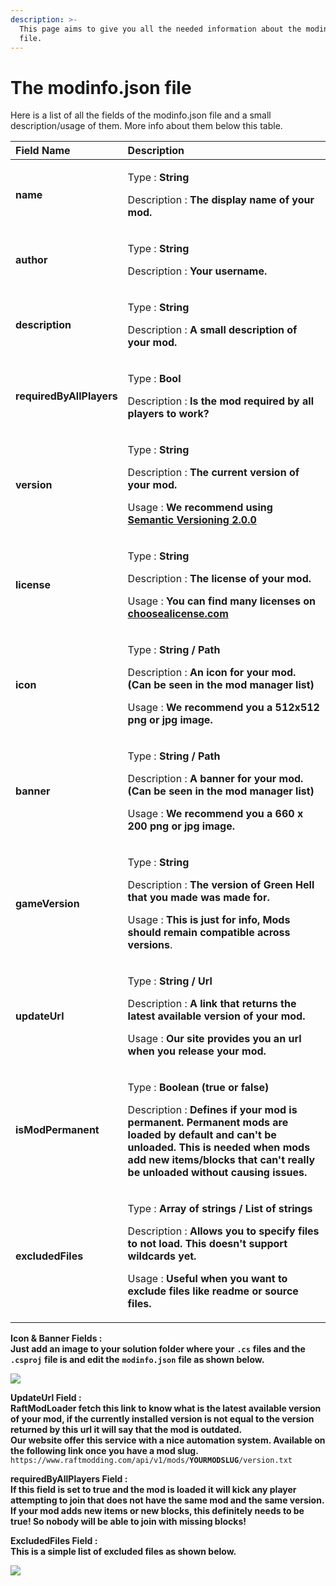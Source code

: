 ```yaml
---
description: >-
  This page aims to give you all the needed information about the modinfo.json
  file.
---
```


# The modinfo.json file

Here is a list of all the fields of the modinfo.json file and a small description/usage of them. More info about them below this table.

<table>
  <thead>
    <tr>
      <th style="text-align:left">Field Name</th>
      <th style="text-align:left">Description</th>
    </tr>
  </thead>
  <tbody>
    <tr>
      <td style="text-align:left"><b>name</b>
      </td>
      <td style="text-align:left">
        <p>Type : <b>String</b>
        </p>
        <p>Description : <b>The display name of your mod.</b>
        </p>
      </td>
    </tr>
    <tr>
      <td style="text-align:left"><b>author</b>
      </td>
      <td style="text-align:left">
        <p>Type : <b>String</b>
        </p>
        <p>Description : <b>Your username.</b>
        </p>
      </td>
    </tr>
    <tr>
      <td style="text-align:left"><b>description</b>
      </td>
      <td style="text-align:left">
        <p>Type : <b>String</b>
        </p>
        <p>Description : <b>A small description of your mod.</b>
        </p>
      </td>
    </tr>
    <tr>
      <td style="text-align:left"><b>requiredByAllPlayers</b>
      </td>
      <td style="text-align:left">
        <p>Type : <b>Bool</b>
        </p>
        <p>Description : <b>Is the mod required by all players to work?</b>
        </p>
      </td>
    </tr>
    <tr>
      <td style="text-align:left"><b>version</b>
      </td>
      <td style="text-align:left">
        <p>Type : <b>String</b>
        </p>
        <p>Description : <b>The current version of your mod.</b>
        </p>
        <p>Usage : <b>We recommend using</b>  <a href="https://semver.org/"><b>Semantic Versioning 2.0.0</b></a><b>&#x200B;</b>
        </p>
      </td>
    </tr>
    <tr>
      <td style="text-align:left"><b>license</b>
      </td>
      <td style="text-align:left">
        <p>Type : <b>String</b>
        </p>
        <p>Description : <b>The license of your mod.</b>
        </p>
        <p>Usage : <b>You can find many licenses on</b>  <a href="https://choosealicense.com/"><b>choosealicense.com</b></a><b>&#x200B;</b>
        </p>
      </td>
    </tr>
    <tr>
      <td style="text-align:left"><b>icon</b>
      </td>
      <td style="text-align:left">
        <p>Type : <b>String / Path</b>
        </p>
        <p>Description : <b>An icon for your mod. (Can be seen in the mod manager list)</b>
        </p>
        <p>Usage : <b>We recommend you a 512x512 png or jpg image.</b>
        </p>
      </td>
    </tr>
    <tr>
      <td style="text-align:left"><b>banner</b>
      </td>
      <td style="text-align:left">
        <p>Type : <b>String / Path</b>
        </p>
        <p>Description : <b>A banner for your mod. (Can be seen in the mod manager list)</b>
        </p>
        <p>Usage : <b>We recommend you a 660 x 200 png or jpg image.</b>
        </p>
      </td>
    </tr>
    <tr>
      <td style="text-align:left"><b>gameVersion</b>
      </td>
      <td style="text-align:left">
        <p>Type : <b>String</b>
        </p>
        <p>Description : <b>The version of Green Hell that you made was made for.</b>
        </p>
        <p>Usage : <b>This is just for info, Mods should remain compatible across versions</b>.</p>
      </td>
    </tr>
    <tr>
      <td style="text-align:left"><b>updateUrl</b>
      </td>
      <td style="text-align:left">
        <p>Type : <b>String / Url</b>
        </p>
        <p>Description : <b>A link that returns the latest available version of your mod.</b>
        </p>
        <p>Usage : <b>Our site provides you an url when you release your mod.</b>
        </p>
      </td>
    </tr>
    <tr>
      <td style="text-align:left"><b>isModPermanent</b>
      </td>
      <td style="text-align:left">
        <p>Type : <b>Boolean (true or false)</b>
        </p>
        <p>Description : <b>Defines if your mod is permanent. Permanent mods are loaded by default and can&apos;t be unloaded. This is needed when mods add new items/blocks that can&apos;t really be unloaded without causing issues.</b>
        </p>
      </td>
    </tr>
    <tr>
      <td style="text-align:left"><b>excludedFiles</b>
      </td>
      <td style="text-align:left">
        <p>Type : <b>Array of strings / List of strings</b>
        </p>
        <p>Description : <b>Allows you to specify files to not load. This doesn&apos;t support wildcards yet.</b>
        </p>
        <p>Usage : <b>Useful when you want to exclude files like readme or source files.</b>
        </p>
      </td>
    </tr>
  </tbody>
</table>

 **Icon & Banner Fields :**   
**Just add an image to your solution folder where your** **`.cs`** **files and the** **`.csproj`** **file is and edit the** **`modinfo.json`** **file as shown below.**

![](https://gblobscdn.gitbook.com/assets%2F-M5KKfkIqMO_EFPortVm%2F-M5eDSsjwiUWaLaLvoJ2%2F-M5eLQxSe2MfTv4wdoCA%2Fimage.png?alt=media&token=1dde7eaa-2c04-457f-8dba-f6bb9104b52d)

**UpdateUrl Field :   
RaftModLoader fetch this link to know what is the latest available version of your mod, if the currently installed version is not equal to the version returned by this url it will say that the mod is outdated.  
Our website offer this service with a nice automation system. Available on the following link once you have a mod slug.**  
 `https://www.raftmodding.com/api/v1/mods/`**`YOURMODSLUG`**`/version.txt`

**requiredByAllPlayers Field :  
If this field is set to true and the mod is loaded it will kick any player attempting to join that does not have the same mod and the same version. If your mod adds new items or new blocks, this definitely needs to be true! So nobody will be able to join with missing blocks!**

**ExcludedFiles Field :   
This is a simple list of excluded files as shown below.**

![](https://gblobscdn.gitbook.com/assets%2F-M5KKfkIqMO_EFPortVm%2F-M5eDSsjwiUWaLaLvoJ2%2F-M5eMfiNdAlpQcRRqPZ9%2Fimage.png?alt=media&token=a8ed217b-34d5-4e8d-aa92-b0ca01f6f0f2)

